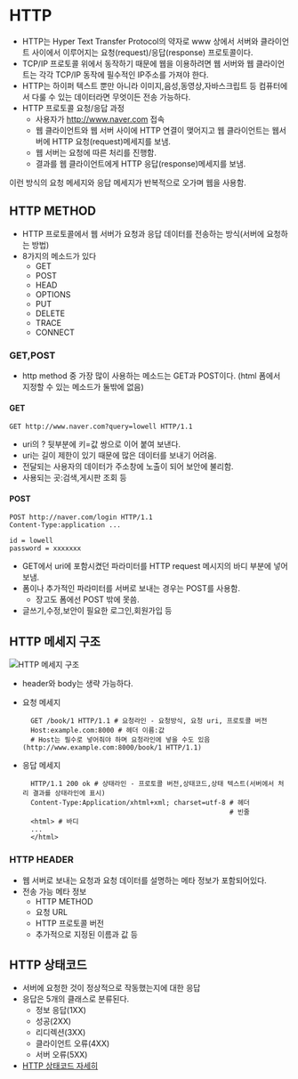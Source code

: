 # HTTP
- HTTP는 Hyper Text Transfer Protocol의 약자로 www 상에서 서버와 클라이언트 사이에서 이루어지는 요청(request)/응답(response) 프로토콜이다.
- TCP/IP 프로토콜 위에서 동작하기 때문에 웹을 이용하려면 웹 서버와 웹 클라이언트는 각각 TCP/IP 동작에 필수적인 IP주소를 가져야 한다.
- HTTP는 하이퍼 텍스트 뿐만 아니라 이미지,음성,동영상,자바스크립트 등 컴퓨터에서 다룰  수 있는 데이터라면 무엇이든 전송 가능하다.
- HTTP 프로토콜 요청/응답 과정
    + 사용자가 http://www.naver.com 접속
    + 웹 클라이언트와 웹 서버 사이에 HTTP 연결이 맺어지고 웹 클라이언트는 웹서버에 HTTP 요청(request)메세지를 보냄.
    + 웹 서버는 요청에 따른 처리를 진행함.
    + 결과를 웹 클라이언트에게 HTTP 응답(response)메세지를 보냄.

이런 방식의 요청 메세지와 응답 메세지가 반복적으로 오가며 웹을 사용함.
## HTTP METHOD
- HTTP 프로토콜에서 웹 서버가 요청과 응답 데이터를 전송하는 방식(서버에 요청하는 방법)
- 8가지의 메소드가 있다
	+ GET
	+ POST
	+ HEAD
	+ OPTIONS
	+ PUT
	+ DELETE
	+ TRACE
	+ CONNECT

### GET,POST
- http method 중 가장 많이 사용하는 메소드는 GET과 POST이다. (html 폼에서 지정할 수 있는 메소드가 둘밖에 없음)
#### GET

	GET http://www.naver.com?query=lowell HTTP/1.1

- uri의 ? 뒷부분에 키=값 쌍으로 이어 붙여 보낸다.
- uri는 길이 제한이 있기 때문에 많은 데이터를 보내기 어려움.
- 전달되는 사용자의 데이터가 주소창에 노출이 되어 보안에 불리함.
- 사용되는 곳:검색,게시판 조회 등

#### POST

	POST http://naver.com/login HTTP/1.1
	Content-Type:application ...

	id = lowell
	password = xxxxxxx

- GET에서 uri에 포함시켰던 파라미터를 HTTP request 메시지의 바디 부분에 넣어 보냄.
- 폼이나 추가적인 파라미터를 서버로 보내는 경우는 POST를 사용함.
	+ 장고도 폼에선 POST 밖에 못씀.
- 글쓰기,수정,보안이 필요한 로그인,회원가입 등

## HTTP 메세지 구조
![HTTP 메세지 구조](http://cfile25.uf.tistory.com/image/1546964E4E239D53091EAE)
- header와 body는 생략 가능하다.
- 요청 메세지 
    
        GET /book/1 HTTP/1.1 # 요청라인 - 요청방식, 요청 uri, 프로토콜 버전
        Host:example.com:8000 # 헤더 이름:값 
        # Host는 필수로 넣어줘야 하며 요청라인에 넣을 수도 있음(http://www.example.com:8000/book/1 HTTP/1.1)

- 응답 메세지

        HTTP/1.1 200 ok # 상태라인 - 프로토콜 버전,상태코드,상태 텍스트(서버에서 처리 결과를 상태라인에 표시)
        Content-Type:Application/xhtml+xml; charset=utf-8 # 헤더
                                                          # 빈줄
        <html> # 바디
        ...
        </html>

### HTTP HEADER
- 웹 서버로 보내는 요청과 요청 데이터를 설명하는 메타 정보가 포함되어있다.
- 전송 가능 메타 정보
	+ HTTP METHOD
	+ 요청 URL
	+ HTTP 프로토콜 버전
	+ 추가적으로 지정된 이름과 값 등
	
    
## HTTP 상태코드
- 서버에 요청한 것이 정상적으로 작동했는지에 대한 응답
- 응답은 5개의 클래스로 분류된다.
	+ 정보 응답(1XX)
	+ 성공(2XX)
	+ 리디렉션(3XX)
	+ 클라이언트 오류(4XX)
	+ 서버 오류(5XX)
- [HTTP 상태코드 자세히](https://developer.mozilla.org/ko/docs/Web/HTTP/Status)

